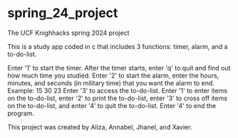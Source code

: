 # spring_24_project
The UCF Knighhacks spring 2024 project

This is a study app coded in c that includes 3 functions: timer, alarm, and a to-do-list.

Enter '1' to start the timer. After the timer starts, enter 'q' to quit and find out how much time you studied.
Enter '2' to start the alarm, enter the hours, minutes, and seconds (in military time) that you want the alarm to end. 
Example: 15 30 23 
Enter '3' to access the to-do-list. Enter '1' to enter items on the to-do-list, enter '2' to print the to-do-list, enter '3' to cross off items on the to-do-list, and enter '4' to quit the to-do-list. 
Enter '4' to end the program.

This project was created by Aliza, Annabel, Jhanel, and Xavier.
